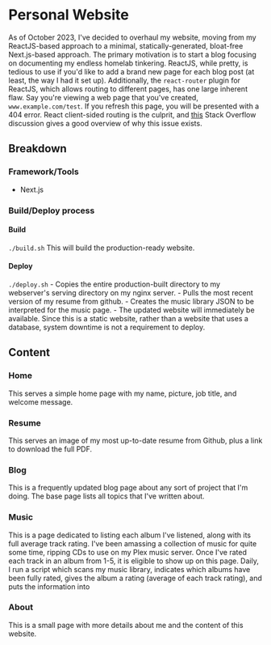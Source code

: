 # Personal Website
As of October 2023, I've decided to overhaul my website, moving from my ReactJS-based approach to a minimal, statically-generated, bloat-free Next.js-based approach. The primary motivation is to start a blog focusing on documenting my endless homelab tinkering. ReactJS, while pretty, is tedious to use if you'd like to add a brand new page for each blog post (at least, the way I had it set up). Additionally, the `react-router` plugin for ReactJS, which allows routing to different pages, has one large inherent flaw. Say you're viewing a web page that you've created, `www.example.com/test`. If you refresh this page, you will be presented with a 404 error. React client-sided routing is the culprit, and [this](https://stackoverflow.com/questions/27928372/react-router-urls-dont-work-when-refreshing-or-writing-manually) Stack Overflow discussion gives a good overview of why this issue exists.

## Breakdown
### Framework/Tools
- Next.js

### Build/Deploy process
#### Build
`./build.sh`
This will build the production-ready website.
#### Deploy
`./deploy.sh`
    - Copies the entire production-built directory to my webserver's serving directory on my nginx server.
    - Pulls the most recent version of my resume from github.
    - Creates the music library JSON to be interpreted for the music page.
    - The updated website will immediately be available. Since this is a static website, rather than a website that uses a database, system downtime is not a requirement to deploy.

## Content
### Home
This serves a simple home page with my name, picture, job title, and welcome message.
### Resume
This serves an image of my most up-to-date resume from Github, plus a link to download the full PDF.
### Blog
This is a frequently updated blog page about any sort of project that I'm doing. The base page lists all topics that I've written about.
### Music
This is a page dedicated to listing each album I've listened, along with its full average track rating. I've been amassing a collection of music for quite some time, ripping CDs to use on my Plex music server. Once I've rated each track in an album from 1-5, it is eligible to show up on this page. Daily, I run a script which scans my music library, indicates which albums have been fully rated, gives the album a rating (average of each track rating), and puts the information into 
### About
This is a small page with more details about me and the content of this website.
